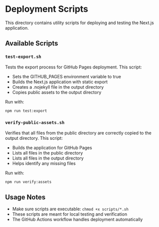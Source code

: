 # Deployment Scripts

This directory contains utility scripts for deploying and testing the Next.js application.

## Available Scripts

### `test-export.sh`

Tests the export process for GitHub Pages deployment. This script:
- Sets the GITHUB_PAGES environment variable to true
- Builds the Next.js application with static export
- Creates a .nojekyll file in the output directory
- Copies public assets to the output directory

Run with:
```bash
npm run test:export
```

### `verify-public-assets.sh`

Verifies that all files from the public directory are correctly copied to the output directory. This script:
- Builds the application for GitHub Pages
- Lists all files in the public directory
- Lists all files in the output directory
- Helps identify any missing files

Run with:
```bash
npm run verify:assets
```

## Usage Notes

- Make sure scripts are executable: `chmod +x scripts/*.sh`
- These scripts are meant for local testing and verification
- The GitHub Actions workflow handles deployment automatically
